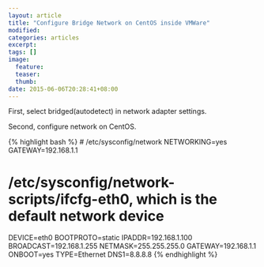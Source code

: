 ```yaml
---
layout: article
title: "Configure Bridge Network on CentOS inside VMWare"
modified:
categories: articles
excerpt:
tags: []
image:
  feature:
  teaser:
  thumb:
date: 2015-06-06T20:28:41+08:00
---
```


<p>First, select bridged(autodetect) in network adapter settings.</p>
<p>Second, configure network on CentOS.<p>
{% highlight bash %}
# /etc/sysconfig/network
NETWORKING=yes
GATEWAY=192.168.1.1 

# /etc/sysconfig/network-scripts/ifcfg-eth0, which is the default network device
DEVICE=eth0
BOOTPROTO=static
IPADDR=192.168.1.100
BROADCAST=192.168.1.255
NETMASK=255.255.255.0
GATEWAY=192.168.1.1
ONBOOT=yes
TYPE=Ethernet
DNS1=8.8.8.8
{% endhighlight %}
